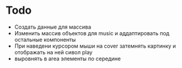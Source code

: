 # Todo

- Создать данные для массива
- Изменить массив объектов для music и аддаптировать под остальные компоненты
- При наведени курсором мыши на cover затемнять картинку и отображать на ней сивол play
- выровнять в area элементы по середине 